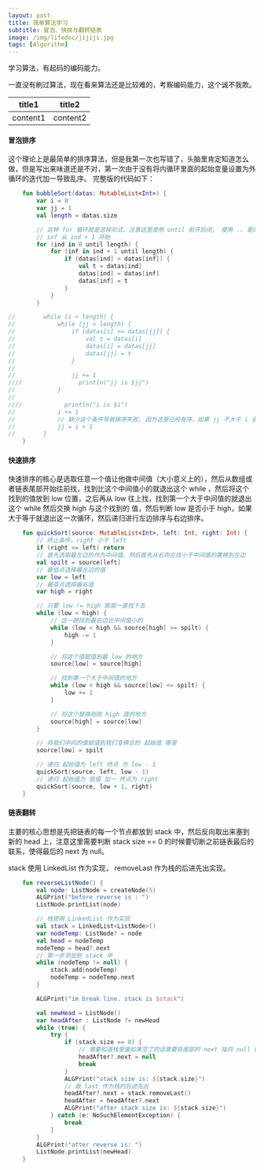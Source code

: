 ```yaml
---
layout: post
title: 简单算法学习
subtitle: 冒泡、快排与翻转链表
image: /img/lifedoc/jijiji.jpg
tags: [Algorithm]
---
```


学习算法，有起码的编码能力。

一直没有刷过算法，现在看来算法还是比较难的，考察编码能力，这个诚不我欺。

| title1 | title2 |
|---|---|
| content1 | content2 |

#### 冒泡排序

这个理论上是最简单的排序算法，但是我第一次也写错了，头脑里肯定知道怎么做，但是写出来味道还是不对，第一次由于没有将内循环里面的起始变量设置为外循环的迭代加一导致乱序。
完整版的代码如下：

```kotlin
    fun bubbleSort(datas: MutableList<Int>) {
        var i = 0
        var jj = 1
        val length = datas.size

        // 这种 for 循环就是这样形式，注意这里使用 until 前开后闭， 使用 .. 是闭区间，这里同样滴
        // inf 从 ind + 1 开始
        for (ind in 0 until length) {
            for (inf in ind + 1 until length) {
                if (datas[ind] > datas[inf]) {
                    val t = datas[ind]
                    datas[ind] = datas[inf]
                    datas[inf] = t
                }
            }
        }

//        while (i < length) {
//            while (jj < length) {
//                if (datas[i] >= datas[jj]) {
//                    val t = datas[i]
//                    datas[i] = datas[jj]
//                    datas[jj] = t
//                }
//
//                jj += 1
////                println("jj is $jj")
//            }
//
////            println("i is $i")
//            i += 1
//            // 缺少这个条件导致排序失败, 因为这里已经有序，如果 jj 不大于 i 会导致循环排序的问题
//            jj = i + 1
//        }
    }
```

#### 快速排序

快速排序的核心是选取任意一个值让他做中间值（大小意义上的），然后从数组或者链表尾部开始往前找，找到比这个中间值小的就退出这个 while ，然后将这个找到的值放到 low 位置，之后再从 low 往上找，找到第一个大于中间值的就退出这个 while 然后交换 high 与这个找到的 值，然后判断 low 是否小于 high，如果大于等于就退出这一次循环，然后递归进行左边排序与右边排序。

```kotlin
    fun quickSort(source: MutableList<Int>, left: Int, right: Int) {
        // 终止条件，right 小于 left
        if (right <= left) return
        // 首先选取最左边的作为中间值，然后首先从右向左找小于中间值的置换到左边
        val spilt = source[left]
        // 最低点选择最左边的值
        var low = left
        // 最高点选择最右值
        var high = right

        // 只要 low != high 那就一直找下去
        while (low < high) {
            // 这一趟找到最右边比中间值小的
            while (low < high && source[high] >= spilt) {
                high -= 1
            }

            // 将这个值赋值到最 low 的地方
            source[low] = source[high]

            // 找到第一个大于中间值的地方
            while (low < high && source[low] <= spilt) {
                low += 1
            }

            // 将这个替换刚刚 high 值的地方
            source[high] = source[low]
        }

        // 将我们中间的值赋值到我们变换后的 起始值 哪里
        source[low] = spilt

        // 递归 起始值为 left 终点 为 low - 1
        quickSort(source, left, low - 1)
        // 递归 起始值为 低值 加一 终点为 right
        quickSort(source, low + 1, right)
    }

```

#### 链表翻转

主要的核心思想是先把链表的每一个节点都放到 stack 中，然后反向取出来塞到新的 head 上，注意这里需要判断 stack size == 0 的时候要切断之前链表最后的联系，使得最后的 next 为 null。

stack 使用 LinkedList 作为实现， removeLast 作为栈的后进先出实现。

```kotlin
    fun reverseListNode() {
        val node: ListNode = createNode(5)
        ALGPrint("before reverse is : ")
        ListNode.printList(node)

        // 栈使用 LinkedList 作为实现
        val stack = LinkedList<ListNode>()
        var nodeTemp: ListNode? = node
        val head = nodeTemp
        nodeTemp = head?.next
        // 第一步添加到 stack 中
        while (nodeTemp != null) {
            stack.add(nodeTemp)
            nodeTemp = nodeTemp.next
        }

        ALGPrint("im break line. stack is $stack")

        val newHead = ListNode()
        var headAfter : ListNode ?= newHead
        while (true) {
            try {
                if (stack.size == 0) {
                    // 需要知道栈里面如果空了的话需要将尾部的 next 指向 null 断开原来 node 的本身的连接
                    headAfter?.next = null
                    break
                }
                ALGPrint("stack size is: ${stack.size}")
                // 取 last 作为栈的后进先出
                headAfter?.next = stack.removeLast()
                headAfter = headAfter?.next
                ALGPrint("after stack size is: ${stack.size}")
            } catch (e: NoSuchElementException) {
                break
            }
        }
        ALGPrint("after reverse is: ")
        ListNode.printList(newHead)
    }
```

